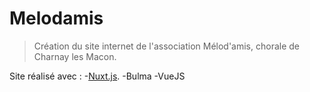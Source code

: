 # Melodamis

> Création du site internet de l'association Mélod'amis, chorale de Charnay les Macon.

Site réalisé avec :
-[Nuxt.js](https://github.com/nuxt/nuxt.js).
-Bulma
-VueJS


